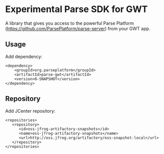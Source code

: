 # Experimental Parse SDK for GWT

A library that gives you access to the powerful Parse Platform (https://github.com/ParsePlatform/parse-server)  from your GWT app. 

## Usage
Add dependency:

```maven
<dependency>
    <groupId>org.parseplatform</groupId>
    <artifactId>parse-gwt</artifactId>
    <version>0-SNAPSHOT</version>
</dependency>
```

## Repository
Add JCenter repository:

```
<repositories>
   <repository>
      <id>oss-jfrog-artifactory-snapshots</id>
      <name>oss-jfrog-artifactory-snapshots</name>
      <url>http://oss.jfrog.org/artifactory/oss-snapshot-local</url>
   </repository>
</repositories>
```
